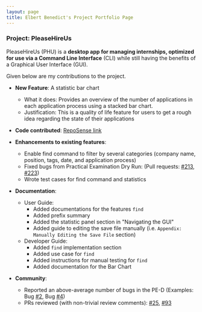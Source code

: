 ```yaml
---
layout: page
title: Elbert Benedict's Project Portfolio Page
---
```


### Project: PleaseHireUs

PleaseHireUs (PHU) is a **desktop app for managing internships, optimized for use via a Command Line Interface** (CLI) while still having the benefits of a Graphical User Interface (GUI).

Given below are my contributions to the project.

* **New Feature**: A statistic bar chart
    * What it does: Provides an overview of the number of applications in each application process using a stacked bar chart.
    * Justification: This is a quality of life feature for users to get a rough idea regarding the state of their applications

* **Code contributed**: [RepoSense link](https://nus-cs2103-ay2223s1.github.io/tp-dashboard/?search=Elben85&breakdown=true&sort=groupTitle&sortWithin=title&since=2022-09-16&timeframe=commit&mergegroup=&groupSelect=groupByRepos&checkedFileTypes=docs~functional-code~test-code~other)

* **Enhancements to existing features**:
    * Enable find command to filter by several categories (company name, position, tags, date, and application process)
    * Fixed bugs from Practical Examination Dry Run: (Pull requests: [\#213](https://github.com/AY2223S1-CS2103T-W17-4/tp/pull/213), [\#223](https://github.com/AY2223S1-CS2103T-W17-4/tp/pull/223))
    * Wrote test cases for find command and statistics
  
* **Documentation**:
    * User Guide:
        * Added documentations for the features `find`
        * Added prefix summary
        * Added the statistic panel section in "Navigating the GUI"
        * Added guide to editing the save file manually (i.e. `Appendix: Manually Editing the Save File` section)
    * Developer Guide:
        * Added `find` implementation section
        * Added use case for `find`
        * Added instructions for manual testing for `find`
        * Added documentation for the Bar Chart
        
* **Community**:
    * Reported an above-average number of bugs in the PE-D (Examples: Bug [\#2](https://github.com/Elben85/ped/issues/2), Bug [\#4](https://github.com/Elben85/ped/issues/4))
    * PRs reviewed (with non-trivial review comments): [\#25](https://github.com/AY2223S1-CS2103T-W17-4/tp/pull/25), [\#93](https://github.com/AY2223S1-CS2103T-W17-4/tp/pull/93)
